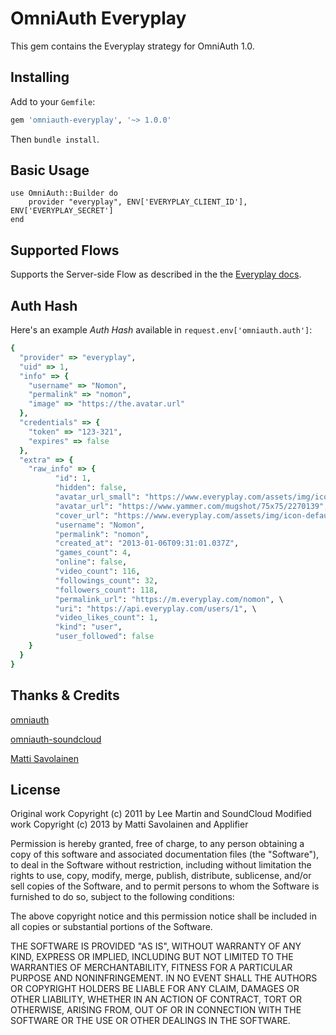 # OmniAuth Everyplay

This gem contains the Everyplay strategy for OmniAuth 1.0.

## Installing

Add to your `Gemfile`:

```ruby
gem 'omniauth-everyplay', '~> 1.0.0'
```

Then `bundle install`.

## Basic Usage

    use OmniAuth::Builder do
    	provider "everyplay", ENV['EVERYPLAY_CLIENT_ID'], ENV['EVERYPLAY_SECRET']
    end

## Supported Flows

Supports the Server-side Flow as described in the the [Everyplay docs](http://developers.everyplay.com/).

## Auth Hash

Here's an example *Auth Hash* available in `request.env['omniauth.auth']`:
```ruby
{
  "provider" => "everyplay",
  "uid" => 1,
  "info" => {
    "username" => "Nomon",
    "permalink" => "nomon",
    "image" => "https://the.avatar.url"
  },
  "credentials" => {
    "token" => "123-321",
    "expires" => false
  },
  "extra" => {
    "raw_info" => {
          "id": 1,
          "hidden": false,
          "avatar_url_small": "https://www.everyplay.com/assets/img/icon-default-avatar-small.png",
          "avatar_url": "https://www.yammer.com/mugshot/75x75/2270139",
          "cover_url": "https://www.everyplay.com/assets/img/icon-default-cover.jpeg",
          "username": "Nomon",
          "permalink": "nomon",
          "created_at": "2013-01-06T09:31:01.037Z",
          "games_count": 4,
          "online": false,
          "video_count": 116,
          "followings_count": 32,
          "followers_count": 118,
          "permalink_url": "https://m.everyplay.com/nomon", \
          "uri": "https://api.everyplay.com/users/1", \
          "video_likes_count": 1,
          "kind": "user",
          "user_followed": false
    }
  }
}
```

## Thanks & Credits

[omniauth](https://github.com/intridea/omniauth)

[omniauth-soundcloud](https://github.com/soundcloud/omniauth-soundcloud)

[Matti Savolainen](https://github.com/Nomon)

## License

Original work Copyright (c) 2011 by Lee Martin and SoundCloud
Modified work Copyright (c) 2013 by Matti Savolainen and Applifier 

Permission is hereby granted, free of charge, to any person obtaining a copy of this software and associated documentation files (the "Software"), to deal in the Software without restriction, including without limitation the rights to use, copy, modify, merge, publish, distribute, sublicense, and/or sell copies of the Software, and to permit persons to whom the Software is furnished to do so, subject to the following conditions:

The above copyright notice and this permission notice shall be included in all copies or substantial portions of the Software.

THE SOFTWARE IS PROVIDED "AS IS", WITHOUT WARRANTY OF ANY KIND, EXPRESS OR IMPLIED, INCLUDING BUT NOT LIMITED TO THE WARRANTIES OF MERCHANTABILITY, FITNESS FOR A PARTICULAR PURPOSE AND NONINFRINGEMENT. IN NO EVENT SHALL THE AUTHORS OR COPYRIGHT HOLDERS BE LIABLE FOR ANY CLAIM, DAMAGES OR OTHER LIABILITY, WHETHER IN AN ACTION OF CONTRACT, TORT OR OTHERWISE, ARISING FROM, OUT OF OR IN CONNECTION WITH THE SOFTWARE OR THE USE OR OTHER DEALINGS IN THE SOFTWARE.
